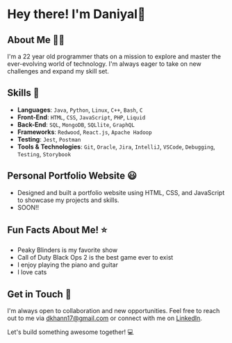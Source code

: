 # Hey there! I'm Daniyal🌌

## About Me 🧑‍💻
I'm a 22 year old programmer thats on a mission to explore and master the ever-evolving world of technology. I'm always eager to take on new challenges and expand my skill set.

## Skills 🚀
- **Languages**: `Java`, `Python`, `Linux`, `C++`, `Bash`, `C`
- **Front-End**: `HTML`, `CSS`, `JavaScript`, `PHP`, `Liquid`
- **Back-End**: `SQL`, `MongoDB`, `SQLlite`, `GraphQL`
- **Frameworks**: `Redwood`, `React.js`, `Apache Hadoop`
- **Testing**: `Jest`, `Postman`
- **Tools & Technologies**: `Git`, `Oracle`, `Jira`, `IntelliJ`, `VSCode`, `Debugging`, `Testing`, `Storybook`

## Personal Portfolio Website 😃
- Designed and built a portfolio website using HTML, CSS, and JavaScript to showcase my projects and skills.
- SOON!!

## Fun Facts About Me! ⭐
  - Peaky Blinders is my favorite show
  - Call of Duty Black Ops 2 is the best game ever to exist
  - I enjoy playing the piano and guitar
  - I love cats

## Get in Touch 📧

I'm always open to collaboration and new opportunities. Feel free to reach out to me via dkhann17@gmail.com or connect with me on [LinkedIn](www.linkedin.com/in/daniyal-khan-275318232).

Let's build something awesome together! 💻
